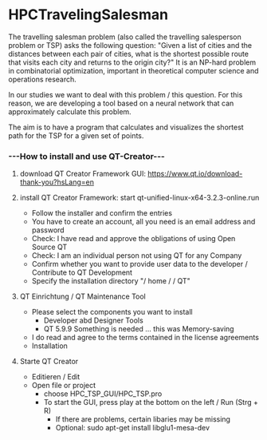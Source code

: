# HPCTravelingSalesman

The travelling salesman problem (also called the travelling salesperson problem or TSP) asks the following question: "Given a list of cities and the distances between each pair of cities, what is the shortest possible route that visits each city and returns to the origin city?" It is an NP-hard problem in combinatorial optimization, important in theoretical computer science and operations research.

In our studies we want to deal with this problem / this question. For this reason, we are developing a tool based on a neural network that can approximately calculate this problem.

The aim is to have a program that calculates and visualizes the shortest path for the TSP for a given set of points.



### ---How to install and use QT-Creator---

1. download QT Creator Framework GUI: https://www.qt.io/download-thank-you?hsLang=en
    

2. install QT Creator Framework: start qt-unified-linux-x64-3.2.3-online.run
    - Follow the installer and confirm the entries
    - You have to create an account, all you need is an email address and password
    - Check: I have read and approve the obligations of using Open Source QT
    - Check: I am an individual person not using QT for any Company
    - Confirm whether you want to provide user data to the developer / Contribute to QT Development
    - Specify the installation directory "/ home / <user> / QT"

3. QT Einrichtung / QT Maintenance Tool
    - Please select the components you want to install
        - Developer abd Designer Tools
        - QT 5.9.9    Something is needed ... this was Memory-saving
    - I do read and agree to the terms contained in the license agreements
    - Installation

    
4. Starte QT Creator
    - Editieren / Edit
    - Open file or project
        - choose HPC_TSP_GUI/HPC_TSP.pro
        - To start the GUI, press play at the bottom on the left  / Run (Strg + R)
          - If there are problems, certain libaries may be missing
          - Optional:       sudo apt-get install libglu1-mesa-dev
    

